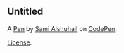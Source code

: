 Untitled
--------


A [Pen](https://codepen.io/Sami-Alshuhail/pen/PwwywPL) by [Sami Alshuhail](https://codepen.io/Sami-Alshuhail) on [CodePen](https://codepen.io).

[License](https://codepen.io/license/pen/PwwywPL).